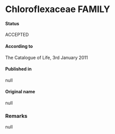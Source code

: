 Chloroflexaceae FAMILY
=======

#### Status
ACCEPTED

#### According to
The Catalogue of Life, 3rd January 2011

#### Published in
null

#### Original name
null

### Remarks
null